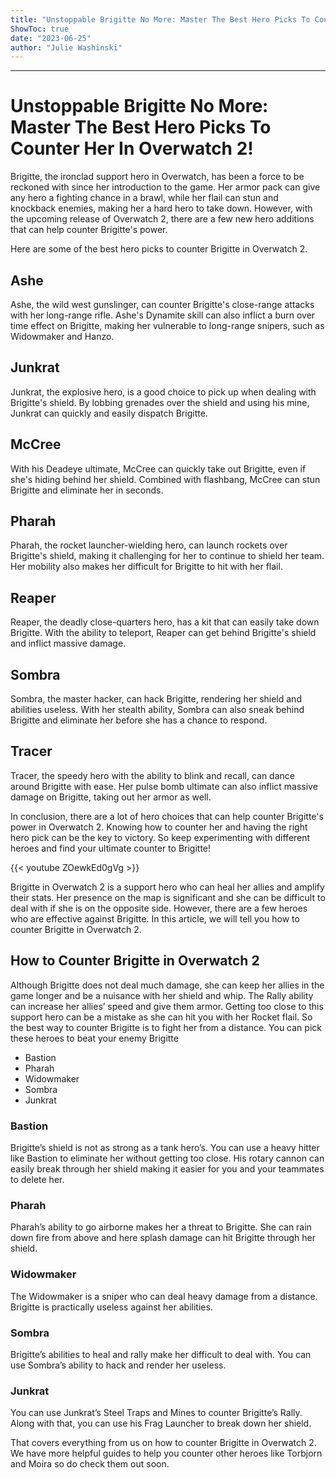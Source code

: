 ```yaml
---
title: "Unstoppable Brigitte No More: Master The Best Hero Picks To Counter Her In Overwatch 2!"
ShowToc: true 
date: "2023-06-25"
author: "Julie Washinski"
---
```

*****
# Unstoppable Brigitte No More: Master The Best Hero Picks To Counter Her In Overwatch 2!

Brigitte, the ironclad support hero in Overwatch, has been a force to be reckoned with since her introduction to the game. Her armor pack can give any hero a fighting chance in a brawl, while her flail can stun and knockback enemies, making her a hard hero to take down. However, with the upcoming release of Overwatch 2, there are a few new hero additions that can help counter Brigitte's power.

Here are some of the best hero picks to counter Brigitte in Overwatch 2.

## Ashe

Ashe, the wild west gunslinger, can counter Brigitte's close-range attacks with her long-range rifle. Ashe's Dynamite skill can also inflict a burn over time effect on Brigitte, making her vulnerable to long-range snipers, such as Widowmaker and Hanzo.

## Junkrat

Junkrat, the explosive hero, is a good choice to pick up when dealing with Brigitte's shield. By lobbing grenades over the shield and using his mine, Junkrat can quickly and easily dispatch Brigitte.

## McCree

With his Deadeye ultimate, McCree can quickly take out Brigitte, even if she's hiding behind her shield. Combined with flashbang, McCree can stun Brigitte and eliminate her in seconds.

## Pharah

Pharah, the rocket launcher-wielding hero, can launch rockets over Brigitte's shield, making it challenging for her to continue to shield her team. Her mobility also makes her difficult for Brigitte to hit with her flail.

## Reaper

Reaper, the deadly close-quarters hero, has a kit that can easily take down Brigitte. With the ability to teleport, Reaper can get behind Brigitte's shield and inflict massive damage.

## Sombra

Sombra, the master hacker, can hack Brigitte, rendering her shield and abilities useless. With her stealth ability, Sombra can also sneak behind Brigitte and eliminate her before she has a chance to respond.

## Tracer

Tracer, the speedy hero with the ability to blink and recall, can dance around Brigitte with ease. Her pulse bomb ultimate can also inflict massive damage on Brigitte, taking out her armor as well.

In conclusion, there are a lot of hero choices that can help counter Brigitte's power in Overwatch 2. Knowing how to counter her and having the right hero pick can be the key to victory. So keep experimenting with different heroes and find your ultimate counter to Brigitte!

{{< youtube ZOewkEd0gVg >}} 



Brigitte in Overwatch 2 is a support hero who can heal her allies and amplify their stats. Her presence on the map is significant and she can be difficult to deal with if she is on the opposite side. However, there are a few heroes who are effective against Brigitte. In this article, we will tell you how to counter Brigitte in Overwatch 2.
 
## How to Counter Brigitte in Overwatch 2
 

 
Although Brigitte does not deal much damage, she can keep her allies in the game longer and be a nuisance with her shield and whip. The Rally ability can increase her allies’ speed and give them armor. Getting too close to this support hero can be a mistake as she can hit you with her Rocket flail. So the best way to counter Brigitte is to fight her from a distance. You can pick these heroes to beat your enemy Brigitte
 
- Bastion
 - Pharah
 - Widowmaker
 - Sombra
 - Junkrat

 
### Bastion
 
Brigitte’s shield is not as strong as a tank hero’s. You can use a heavy hitter like Bastion to eliminate her without getting too close. His rotary cannon can easily break through her shield making it easier for you and your teammates to delete her.
 
### Pharah
 
Pharah’s ability to go airborne makes her a threat to Brigitte. She can rain down fire from above and here splash damage can hit Brigitte through her shield.
 
### Widowmaker
 
The Widowmaker is a sniper who can deal heavy damage from a distance. Brigitte is practically useless against her abilities.
 
### Sombra
 
Brigitte’s abilities to heal and rally make her difficult to deal with. You can use Sombra’s ability to hack and render her useless.
 
### Junkrat
 
You can use Junkrat’s Steel Traps and Mines to counter Brigitte’s Rally. Along with that, you can use his Frag Launcher to break down her shield.
 
That covers everything from us on how to counter Brigitte in Overwatch 2. We have more helpful guides to help you counter other heroes like Torbjorn and Moira so do check them out soon.




